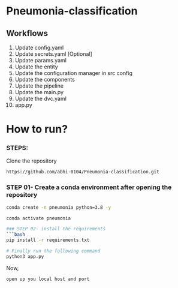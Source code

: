 # Pneumonia-classification

## Workflows

1. Update config.yaml
2. Update secrets.yaml [Optional]
3. Update params.yaml
4. Update the entity
5. Update the configuration manager in src config
6. Update the components
7. Update the pipeline 
8. Update the main.py
9. Update the dvc.yaml
10. app.py

# How to run?
### STEPS:

Clone the repository

```bash
https://github.com/abhi-0104/Pneumonia-classification.git
```
### STEP 01- Create a conda environment after opening the repository

```bash
conda create -n pneumonia python=3.8 -y
```

```bash
conda activate pneumonia

### STEP 02- install the requirements
```bash
pip install -r requirements.txt
```

```bash
# Finally run the following command
python3 app.py
```

Now,
```bash
open up you local host and port
```

